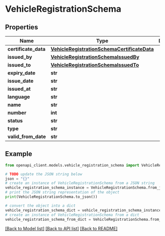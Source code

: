 # VehicleRegistrationSchema


## Properties

Name | Type | Description | Notes
------------ | ------------- | ------------- | -------------
**certificate_data** | [**VehicleRegistrationSchemaCertificateData**](VehicleRegistrationSchemaCertificateData.md) |  | 
**issued_by** | [**VehicleRegistrationSchemaIssuedBy**](VehicleRegistrationSchemaIssuedBy.md) |  | 
**issued_to** | [**VehicleRegistrationSchemaIssuedTo**](VehicleRegistrationSchemaIssuedTo.md) |  | 
**expiry_date** | **str** |  | [optional] 
**issue_date** | **str** |  | 
**issued_at** | **str** |  | 
**language** | **str** |  | 
**name** | **str** |  | 
**number** | **int** |  | 
**status** | **str** |  | 
**type** | **str** |  | 
**valid_from_date** | **str** |  | 

## Example

```python
from openapi_client.models.vehicle_registration_schema import VehicleRegistrationSchema

# TODO update the JSON string below
json = "{}"
# create an instance of VehicleRegistrationSchema from a JSON string
vehicle_registration_schema_instance = VehicleRegistrationSchema.from_json(json)
# print the JSON string representation of the object
print(VehicleRegistrationSchema.to_json())

# convert the object into a dict
vehicle_registration_schema_dict = vehicle_registration_schema_instance.to_dict()
# create an instance of VehicleRegistrationSchema from a dict
vehicle_registration_schema_from_dict = VehicleRegistrationSchema.from_dict(vehicle_registration_schema_dict)
```
[[Back to Model list]](../README.md#documentation-for-models) [[Back to API list]](../README.md#documentation-for-api-endpoints) [[Back to README]](../README.md)


